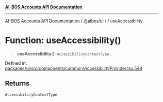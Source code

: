 [**AI-BOS Accounts API Documentation**](../../../README.md)

***

[AI-BOS Accounts API Documentation](../../../README.md) / [@aibos/ui](../README.md) / [](../README.md) / useAccessibility

# Function: useAccessibility()

> **useAccessibility**(): `AccessibilityContextType`

Defined in: [packages/ui/src/components/common/AccessibilityProvider.tsx:544](https://github.com/pohlai88/accounts/blob/48103fb36d28b2b9bfb33472b6de2f719773cde9/packages/ui/src/components/common/AccessibilityProvider.tsx#L544)

## Returns

`AccessibilityContextType`
